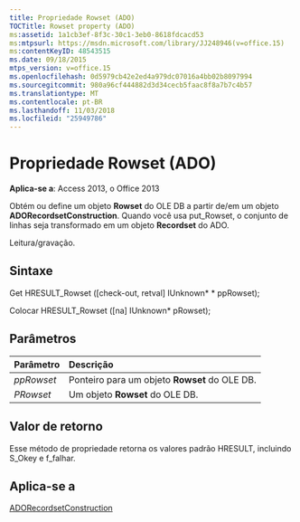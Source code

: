 ```yaml
---
title: Propriedade Rowset (ADO)
TOCTitle: Rowset property (ADO)
ms:assetid: 1a1cb3ef-8f3c-30c1-3eb0-8618fdcacd53
ms:mtpsurl: https://msdn.microsoft.com/library/JJ248946(v=office.15)
ms:contentKeyID: 48543515
ms.date: 09/18/2015
mtps_version: v=office.15
ms.openlocfilehash: 0d5979cb42e2ed4a979dc07016a4bb02b8097994
ms.sourcegitcommit: 980a96cf444882d3d34cecb5faac8f8a7b7c4b57
ms.translationtype: MT
ms.contentlocale: pt-BR
ms.lasthandoff: 11/03/2018
ms.locfileid: "25949786"
---
```

# <a name="rowset-property-ado"></a>Propriedade Rowset (ADO)

**Aplica-se a**: Access 2013, o Office 2013

Obtém ou define um objeto **Rowset** do OLE DB a partir de/em um objeto **ADORecordsetConstruction**. Quando você usa put\_Rowset, o conjunto de linhas seja transformado em um objeto **Recordset** do ADO.

Leitura/gravação.

## <a name="syntax"></a>Sintaxe

Get HRESULT\_Rowset (\[check-out, retval\] IUnknown\* \* ppRowset);

Colocar HRESULT\_Rowset (\[na\] IUnknown\* pRowset);

## <a name="parameters"></a>Parâmetros

|Parâmetro|Descrição|
|:--------|:----------|
|*ppRowset* |Ponteiro para um objeto **Rowset** do OLE DB.|
|*PRowset* |Um objeto **Rowset** do OLE DB.|

## <a name="return-values"></a>Valor de retorno

Esse método de propriedade retorna os valores padrão HRESULT, incluindo S\_Okey e f\_falhar.

## <a name="applies-to"></a>Aplica-se a

[ADORecordsetConstruction](adorecordsetconstruction-interface-ado.md)

